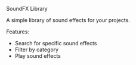 SoundFX Library

A simple library of sound effects for your projects.

Features:
- Search for specific sound effects
- Filter by category
- Play sound effects